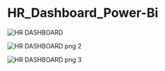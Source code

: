# HR_Dashboard_Power-Bi

![HR DASHBOARD](https://github.com/AnjaliRawat14/HR_Dashboard_Power-Bi/assets/147641488/72d80b68-b812-4fe6-816f-e251468ded33)


![HR DASHBOARD png 2](https://github.com/AnjaliRawat14/HR_Dashboard_Power-Bi/assets/147641488/2104777b-dffa-456b-92b2-1eb9ed32362f)


![HR DASHBOARD png 3](https://github.com/AnjaliRawat14/HR_Dashboard_Power-Bi/assets/147641488/88e16c50-20d4-4ca2-8790-38477929120e)
